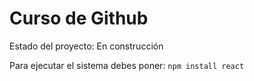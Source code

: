 <h1> Curso de Github</h1>

Estado del proyecto: En construcción

Para ejecutar el sistema debes poner: 
```npm install react```
